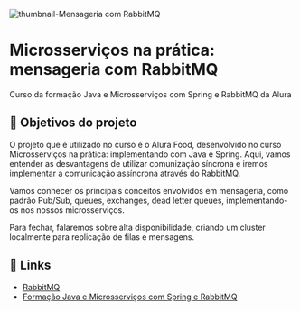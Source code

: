 ![thumbnail-Mensageria com RabbitMQ](https://user-images.githubusercontent.com/66698429/193290606-c7424fe9-d793-436f-8bd7-164c84980359.png)


# Microsserviços na prática: mensageria com RabbitMQ


Curso da formação Java e Microsserviços com Spring e RabbitMQ da Alura


## 🔨 Objetivos do projeto

<p>  O projeto que é utilizado no curso é o Alura Food, desenvolvido no curso Microsserviços na prática: implementando com Java e Spring. 
Aqui, vamos entender as desvantagens de utilizar comunização síncrona e iremos implementar a comunicação assíncrona através do RabbitMQ. </p>

<p>  Vamos conhecer os principais conceitos envolvidos em mensageria, como padrão Pub/Sub, queues, exchanges, dead letter queues, implementando-os nos nossos microsserviços. 

<p>  Para fechar, falaremos sobre alta disponibilidade, criando um cluster localmente para replicação de filas e mensagens.</p>



## 🔗 Links

- [RabbitMQ](https://www.rabbitmq.com/) 
- [Formação Java e Microsserviços com Spring e RabbitMQ](https://cursos.alura.com.br/formacao-java-microsservicos)   
